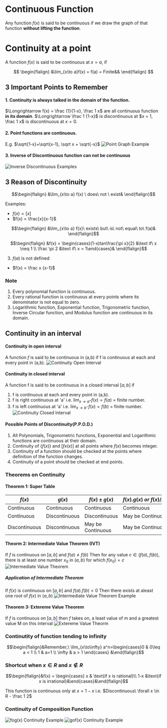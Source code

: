 # Continuous Function
Any function $f(x)$ is said to be continuous if we draw the graph of that function **without lifting the function**.

# Continuity at a point
A function $f(x)$ is said to be continuous at $x = a$, if

$$
\begin{flalign}
&\lim_{x\to a}f(x) = f(a) = Finite&&
\end{flalign}
$$

## 3 Important Points to Remember

#### 1. Continuity is always talked in the domain of the function.
$\Longrightarrow f(x) = \frac  {1}{1-x}, \frac 1 x$ are all continuous function **in its domain**.
$\Longrightarrow \frac 1 {1-x}$ is discontinuous at $x = 1, \frac 1 x$ is discontinuous at $x=0$.

#### 2. Point functions are continuous.
E.g. $\sqrt{1-x}+\sqrt{x-1}, \sqrt x + \sqrt{-x}$
![Point Graph Example](images/pointGraphExample.png)

#### 3. Inverse of Discontinuous function can not be continuous
![Inverse Discontinuous Examples](images/inverseDiscontinuousExamples.png)

## 3 Reason of Discontinuity

$$\begin{flalign}
&\lim_{x\to a} f(x) \ does\ not \ exist&
\end{flalign}$$

Examples:
- $f(x) = [x]$
- $f(x) = \frac{x}{x-1}$

$$\begin{flalign}
&\lim_{x\to a} f(x)\ exists\ but\ is\ not\ equal\ to\ f(a)&
\end{flalign}$$

$$\begin{flalign}
&f(x) = \begin{cases}(1-x)tan\frac{\pi x}{2} &\text if\ x \neq 1 \\ \frac \pi 2 &\text if\ x = 1\end{cases}&
\end{flalign}$$

3. $f(a)$ is not defined
- $f(x) = \frac x {x-1}$

### Note
1. Every polynomial function is continuous.
2. Every rational function is continuous at every points where its denominator is not equal to zero.
3. Logarithmic function, Exponential function, Trigonometric function, Inverse Circular function, and Modulus function are continuous in its domain.

## Continuity in an interval
#### Continuity in open interval
A function $f$ is said to be continuous in (a,b) if f is continuous at each and every point in (a,b).
![Continuity Open Interval](images/continuityOpenInterval.png)

#### Continuity in closed interval
A function f is said to be continuous in a closed interval $[a,b]$ if
1. f is continuous at each and every point in (a,b).
2. f is right continuous at 'a' i.e. $\lim_{x\to a^+} f(x) = f(a)$ = finite number.
3. f is left continuous at 'a' i.e. $\lim_{x\to b^-} f(x) = f(b)$ = finite number.
![Continuity Closed Interval](images/continuityClosedInterval.png)

#### Possible Points of Discontinuity(P.P.O.D.)
1. All Polynomials, Trigonometric functions, Exponential and Logarithmic functions are continuous at their domain.
2. Continuity of $\{f(x)\}$ and $[fx(x)]$ at all points where  $f(x)$ becomes integer.
3. Continuity of a function should be checked at the points where definition of the function changes.
4. Continuity of a point should be checked at end points.

### Theorems on Continuity
#### Theorem 1: Super Table
| $f(x)$        | $g(x)$        | $f(x)\pm g(x)$    | $f(x).g(x)\ or\ f(x)/g(x)$ |
| ------------- | ------------- | ----------------- | -------------------------- |
| Continuous    | Continuous    | Continuous        | Continuous                 |
| Continuous    | Discontinuous | Discontinuous     | May be Continuous          |
| Discontinuous | Discontinuous | May be Continuous | May be Continuous          | 

#### Theorm 2: Intermediate Value Theorem (IVT)
If $f$ is continuous on $[a, b]$ and $f(a) \neq f(b)$
Then for any value $c \in (f(a),f(b))$, there is at least one number $x_0$ in $(a, b)$ for which $f(x_0) = c$
![Intermediate Value Theorem](images/IntermediateValueTheorem.png)
##### Application of Intermediate Theorem
If $f(x)$ is continuous on $[a, b]$ and $f(a).f(b)<0$
Then there exists at aleast one root of $f(x)$ in $(a, b)$
![Intermediate Value Theorem Example](images/IntermediateValueTheoremExample.png)

#### Theorem 3: Extereme Value Theorem
If $f$ is continuous on $[a,b]$
then $f$ takes on, a least value of m and a greatest value M on this interval
![Extereme Value Theorm](images/ExteremeValueTheorm.png)

### Continutity of function tending to infinity

$$\begin{flalign}&Remember,\ \lim_{x\to\infty} a^n=\begin{cases}0 & 0\leq a < 1 \\ 1 & a=1 \\ \infty & a > 1 \end{cases} &\end{flalign}$$

### Shortcut when $x\in R\text{ and } x\notin R$

$$\begin{flalign}&f(x) = \begin{cases} x & \text{if x is rational}\\ 1-x &\text{if x is irrational}&\end{cases}&\end{flalign}$$

This function is continuous only at $x=1-x$ i.e.
$Discontinuous\ \forall x \in R - \frac 1 2$ 

### Continuity of Composition Function
![fog(x) Continuity Example](images/fog(x)Continuity.png)
![gof(x) Continuity Example](images/gof(x)Continuity.png)


